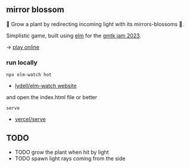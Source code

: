 ## mirror blossom

🌱 Grow a plant by redirecting incoming light with its mirrors-blossoms 🌼.

Simplistic game, built using [elm](https://elm-lang.org/) for the [gmtk jam 2023](https://itch.io/jam/gmtk-2023).

→ [play online](https://lue-bird.github.io/gmtk-2023/)

### run locally
```noformatingples
npx elm-watch hot
```
  - [lydell/elm-watch website](https://lydell.github.io/elm-watch/)

and open the index.html file or better
```noformatingples
serve
```
  - [vercel/serve](https://github.com/vercel/serve)

## TODO

  - TODO grow the plant when hit by light
  - TODO spawn light rays coming from the side
